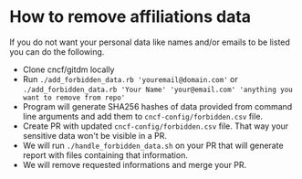 # How to remove affiliations data

If you do not want your personal data like names and/or emails to be listed you can do the following.

- Clone cncf/gitdm locally
- Run `./add_forbidden_data.rb 'youremail@domain.com'` or `./add_forbidden_data.rb 'Your Name' 'your@email.com' 'anything you want to remove from repo'`
- Program will generate SHA256 hashes of data provided from command line arguments and add them to `cncf-config/forbidden.csv` file.
- Create PR with updated `cncf-config/forbidden.csv` file. That way your sensitive data won't be visible in a PR.
- We will run `./handle_forbidden_data.sh` on your PR that will generate report with files containing that information.
- We will remove requested informations and merge your PR.
